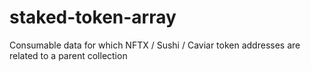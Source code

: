 # staked-token-array
Consumable data for which NFTX / Sushi / Caviar token addresses are related to a parent collection
